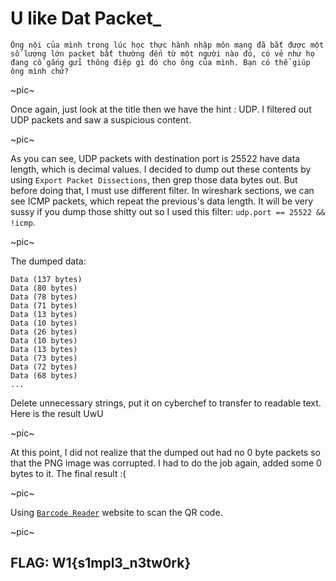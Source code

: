 # **U like Dat Packet_**

```
Ông nội của mình trong lúc học thực hành nhập môn mạng đã bắt được một số lượng lớn packet bất thường đến từ một người nào đó, có vẻ như họ đang cố gắng gửi thông điệp gì đó cho ông của mình. Bạn có thể giúp ông mình chứ?
```
~pic~

Once again, just look at the title then we have the hint : UDP. I filtered out UDP packets and saw a suspicious content. 

~pic~

As you can see, UDP packets with destination port is 25522 have data length, which is decimal values. I decided to dump out these contents by using `Export Packet Dissections`, then grep those data bytes out. But before doing that, I must use different filter. In wireshark sections, we can see ICMP packets, which repeat the previous's data length. It will be very sussy if you dump those shitty out so I used this filter: `udp.port == 25522 && !icmp`. 

~pic~

The dumped data:

```
Data (137 bytes)
Data (80 bytes)
Data (78 bytes)
Data (71 bytes)
Data (13 bytes)
Data (10 bytes)
Data (26 bytes)
Data (10 bytes)
Data (13 bytes)
Data (73 bytes)
Data (72 bytes)
Data (68 bytes)
...
```

Delete unnecessary strings, put it on cyberchef to transfer to readable text. Here is the result UwU

~pic~

At this point, I did not realize that the dumped out had no 0 byte packets so that the PNG image was corrupted. I had to do the job again, added some 0 bytes to it. The final result :( 

~pic~ 

Using [`Barcode Reader`](https://online-barcode-reader.inliteresearch.com/) website to scan the QR code.

~pic~

## FLAG: W1{s1mpl3_n3tw0rk}





